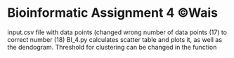 # Bioinformatic Assignment 4 ©Wais

input.csv file with data points (changed wrong number of data points (17) to correct number (18)
BI_4.py calculates scatter table and plots it, as well as the dendogram. 
Threshold for clustering can be changed in the function


